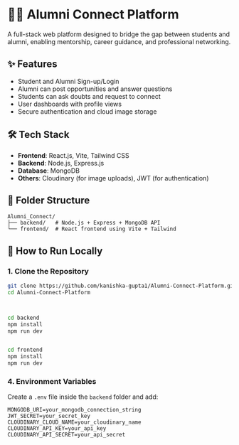 # 🧑‍🎓 Alumni Connect Platform

A full-stack web platform designed to bridge the gap between students and alumni, enabling mentorship, career guidance, and professional networking.

## ✨ Features

- Student and Alumni Sign-up/Login
- Alumni can post opportunities and answer questions
- Students can ask doubts and request to connect
- User dashboards with profile views
- Secure authentication and cloud image storage

## 🛠️ Tech Stack

- **Frontend**: React.js, Vite, Tailwind CSS
- **Backend**: Node.js, Express.js
- **Database**: MongoDB
- **Others**: Cloudinary (for image uploads), JWT (for authentication)

## 📁 Folder Structure

```
Alumni_Connect/
├── backend/   # Node.js + Express + MongoDB API
└── frontend/  # React frontend using Vite + Tailwind
```



## 🚀 How to Run Locally

### 1. Clone the Repository

```bash
git clone https://github.com/kanishka-gupta1/Alumni-Connect-Platform.git
cd Alumni-Connect-Platform



cd backend
npm install
npm run dev


cd frontend
npm install
npm run dev

```

### 4. Environment Variables

Create a `.env` file inside the `backend` folder and add:

```env
MONGODB_URI=your_mongodb_connection_string
JWT_SECRET=your_secret_key
CLOUDINARY_CLOUD_NAME=your_cloudinary_name
CLOUDINARY_API_KEY=your_api_key
CLOUDINARY_API_SECRET=your_api_secret
```
